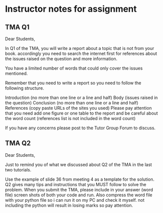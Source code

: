 
#  Instructor notes for assignment 

 	
## TMA Q1

Dear Students,

In Q1 of the TMA, you will write a report about a topic that is not from your book. accordingly you need to search the internet first for references about the issues raised on the question and more information.

You have a limited number of words that could only cover the issues mentioned.

Remember that you need to write a report so you need to follow the following structure.

Introduction (no more than one line or a line and half)
Body (issues raised in the question)
Conclusion  (no more than one line or a line and half)
References (copy paste URLs of the sites you used)
Please pay attention that you need add one figure or one table to the report and be careful about the word count (references list is not included in the word count)

If you have any concerns please post to the Tutor Group Forum to discuss.



## TMA Q2

Dear Students,

Just to remind you of what we discussed about Q2 of the TMA in the last two tutorials.

Use the example of slide 36 from meeting 4 as a template for the solution.
Q2 gives many tips and instructions that you MUST follow to solve the problem.
When you submit the TMA, please include in your answer (word file) screen shots of both your code and run. Also compress the word file with your python file so i can run it on my PC and check it myself. not including the python will result in losing marks so pay attention.
